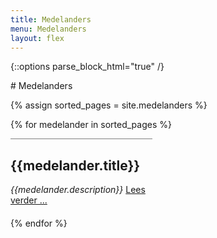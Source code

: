 ```yaml
---
title: Medelanders
menu: Medelanders
layout: flex
---
```


{::options parse_block_html="true" /}

<div style="width:100%">
# Medelanders
</div>

{% assign sorted_pages = site.medelanders %}

{% for medelander in sorted_pages %}

<div style="width:45%;border-top: 1px solid grey;margin-bottom:20px">
   <h2>{{medelander.title}}</h2>
   <p><i>{{medelander.description}}</i> <a href="{{medelander.url}}">Lees verder ...</a></p>
</div>
{% endfor %}

